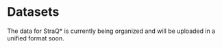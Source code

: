 # Datasets

The data for StraQ* is currently being organized and will be uploaded in a unified format soon.

